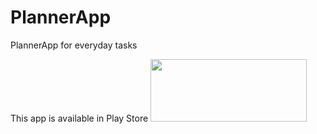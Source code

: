 # PlannerApp
PlannerApp for everyday tasks

This app is available in Play Store
[<img height="100" width="250" src="https://play.google.com/intl/en_us/badges/static/images/badges/en_badge_web_generic.png" />](https://play.google.com/store/apps/details?id=com.conboi.plannerapp)


